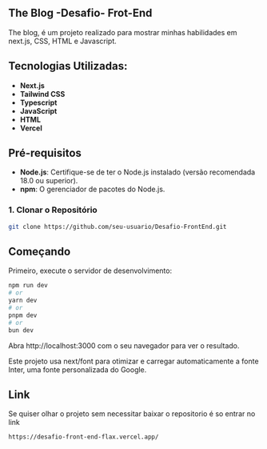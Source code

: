## The Blog -Desafio- Frot-End
  The blog, é um projeto realizado para mostrar minhas habilidades em next.js, CSS, HTML e Javascript.

## Tecnologias Utilizadas:
- **Next.js**
- **Tailwind CSS**
- **Typescript**
- **JavaScript**
- **HTML**
- **Vercel**

## Pré-requisitos

- **Node.js**: Certifique-se de ter o Node.js instalado (versão recomendada 18.0 ou superior).
- **npm**: O gerenciador de pacotes do Node.js.

### 1. Clonar o Repositório

```bash
git clone https://github.com/seu-usuario/Desafio-FrontEnd.git
```

## Começando

Primeiro, execute o servidor de desenvolvimento:

```bash
npm run dev
# or
yarn dev
# or
pnpm dev
# or
bun dev
```

Abra http://localhost:3000 com o seu navegador para ver o resultado.

Este projeto usa next/font para otimizar e carregar automaticamente a fonte Inter, uma fonte personalizada do Google.

## Link

Se quiser olhar o projeto sem necessitar baixar o repositorio é so entrar no link 
```bash
https://desafio-front-end-flax.vercel.app/
```
